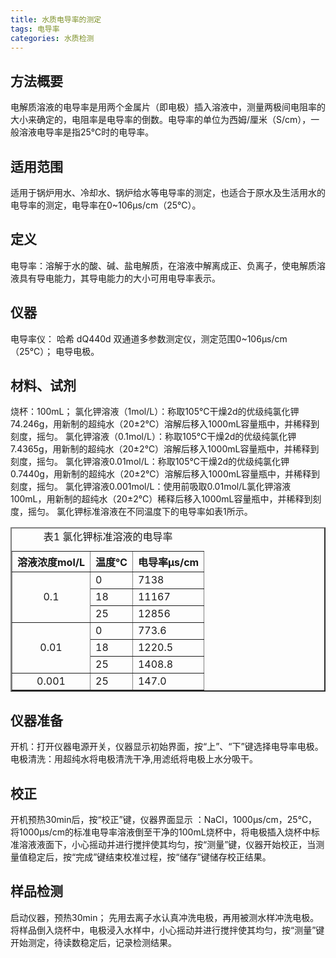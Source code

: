 ```yaml
---
title: 水质电导率的测定
tags: 电导率
categories: 水质检测
---
```


## 方法概要
  电解质溶液的电导率是用两个金属片（即电极）插入溶液中，测量两极间电阻率的大小来确定的，电阻率是电导率的倒数。电导率的单位为西姆/厘米（S/cm），一般溶液电导率是指25℃时的电导率。
## 适用范围
  适用于锅炉用水、冷却水、锅炉给水等电导率的测定，也适合于原水及生活用水的电导率的测定，电导率在0~106µs/cm（25℃）。
## 定义
  电导率：溶解于水的酸、碱、盐电解质，在溶液中解离成正、负离子，使电解质溶液具有导电能力，其导电能力的大小可用电导率表示。
## 仪器
电导率仪：  哈希 dQ440d 双通道多参数测定仪，测定范围0~106µs/cm（25℃）；
电导电极。
## 材料、试剂
烧杯：100mL；
  氯化钾溶液（1mol/L）：称取105℃干燥2d的优级纯氯化钾74.246g，用新制的超纯水（20±2℃）溶解后移入1000mL容量瓶中，并稀释到刻度，摇匀。
  氯化钾溶液（0.1mol/L）：称取105℃干燥2d的优级纯氯化钾7.4365g，用新制的超纯水（20±2℃）溶解后移入1000mL容量瓶中，并稀释到刻度，摇匀。
  氯化钾溶液0.01mol/L：称取105℃干燥2d的优级纯氯化钾0.7440g，用新制的超纯水（20±2℃）溶解后移入1000mL容量瓶中，并稀释到刻度，摇匀。
  氯化钾溶液0.001mol/L：使用前吸取0.01mol/L氯化钾溶液100mL，用新制的超纯水（20±2℃）稀释后移入1000mL容量瓶中，并稀释到刻度，摇匀。
  氯化钾标准溶液在不同温度下的电导率如表1所示。

<table border="2">
<caption align="center">表1 氯化钾标准溶液的电导率</caption><tr><th align="center">溶液浓度mol/L</th><th>温度℃</th><th>电导率µs/cm</th></tr><tr><td align="center" rowspan="3">0.1</td><td>0</td><td>7138</td></tr><tr><td>18</td><td>11167</td></tr><tr><td>25</td><td>12856</td></tr><tr><td align="center" rowspan="3">0.01</td><td>0</td><td>773.6</td></tr><tr><td>18</td><td>1220.5</td></tr><tr><td>25</td><td>1408.8</td></tr><tr><td align="center">0.001</td><td>25</td><td>147.0</td></tr></table>

## 仪器准备
开机：打开仪器电源开关，仪器显示初始界面，按“上”、“下”键选择电导率电极。
电极清洗：用超纯水将电极清洗干净,用滤纸将电极上水分吸干。
## 校正 
开机预热30min后，按“校正”键，仪器界面显示 ：NaCl，1000µs/cm，25℃，将1000µs/cm的标准电导率溶液倒至干净的100mL烧杯中，将电极插入烧杯中标准溶液液面下，小心摇动并进行搅拌使其均匀，按“测量”键，仪器开始校正，当测量值稳定后，按“完成”键结束校准过程，按“储存”键储存校正结果。
## 样品检测
  启动仪器，预热30min；
  先用去离子水认真冲洗电极，再用被测水样冲洗电极。将样品倒入烧杯中，电极浸入水样中，小心摇动并进行搅拌使其均匀，按“测量”键开始测定，待读数稳定后，记录检测结果。
